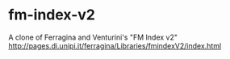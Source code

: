 # fm-index-v2
A clone of Ferragina and Venturini's "FM Index v2" http://pages.di.unipi.it/ferragina/Libraries/fmindexV2/index.html
